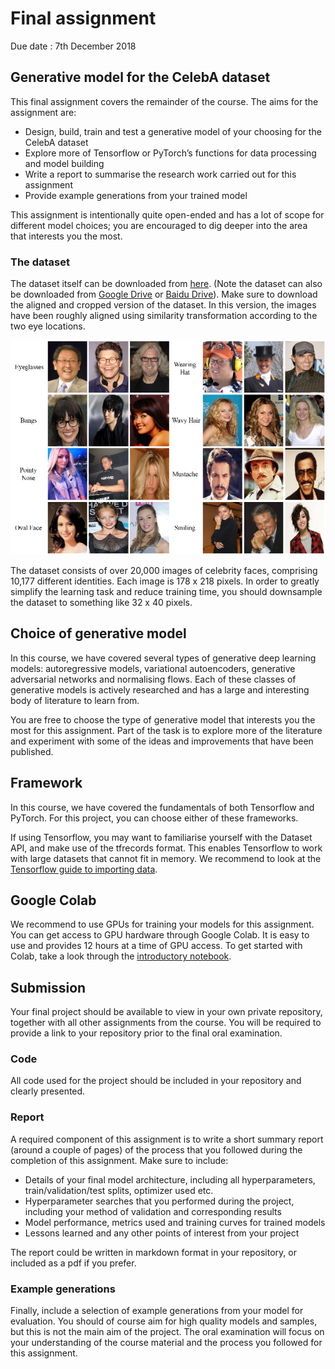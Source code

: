 # Final assignment

Due date : 7th December 2018

## Generative model for the CelebA dataset

This final assignment covers the remainder of the course. The aims for the assignment are:
* Design, build, train and test a generative model of your choosing for the CelebA dataset
* Explore more of Tensorflow or PyTorch’s functions for data processing and model building
* Write a report to summarise the research work carried out for this assignment
* Provide example generations from your trained model

This assignment is intentionally quite open-ended and has a lot of scope for different model choices; you are encouraged to dig deeper into the area that interests you the most.

### The dataset

The dataset itself can be downloaded from [here](http://mmlab.ie.cuhk.edu.hk/projects/ "CelebA dataset"). (Note the dataset can also be downloaded from [Google Drive](https://drive.google.com/drive/folders/0B7EVK8r0v71pWEZsZE9oNnFzTm8 "CelebA dataset") or [Baidu Drive](https://pan.baidu.com/s/1eSNpdRG#list/path=%2FCelebA "CelebA dataset")). Make sure to download the aligned and cropped version of the dataset. In this version, the images have been roughly aligned using similarity transformation according to the two eye locations.

<p align="center">
  <img width=“588” height=“400” src=celebA.png>
</p>

The dataset consists of over 20,000 images of celebrity faces, comprising 10,177 different identities. Each image is 178 x 218 pixels. In order to greatly simplify the learning task and reduce training time, you should downsample the dataset to something like 32 x 40 pixels. 

## Choice of generative model

In this course, we have covered several types of generative deep learning models: autoregressive models, variational autoencoders, generative adversarial networks and normalising flows. Each of these classes of generative models is actively researched and has a large and interesting body of literature to learn from. 

You are free to choose the type of generative model that interests you the most for this assignment. Part of the task is to explore more of the literature and experiment with some of the ideas and improvements that have been published. 

## Framework

In this course, we have covered the fundamentals of both Tensorflow and PyTorch. For this project, you can choose either of these frameworks.

If using Tensorflow, you may want to familiarise yourself with the Dataset API, and make use of the tfrecords format. This enables Tensorflow to work with large datasets that cannot fit in memory. We recommend to look at the [Tensorflow guide to importing data](https://www.tensorflow.org/guide/datasets).

## Google Colab

We recommend to use GPUs for training your models for this assignment. You can get access to GPU hardware through Google Colab. It is easy to use and provides 12 hours at a time of GPU access. To get started with Colab, take a look through the [introductory notebook](https://colab.research.google.com/notebooks/welcome.ipynb).

## Submission

Your final project should be available to view in your own private repository, together with all other assignments from the course. You will be required to provide a link to your repository prior to the final oral examination.

### Code

All code used for the project should be included in your repository and clearly presented.

### Report

A required component of this assignment is to write a short summary report (around a couple of pages) of the process that you followed during the completion of this assignment. Make sure to include:

* Details of your final model architecture, including all hyperparameters, train/validation/test splits, optimizer used etc.
* Hyperparameter searches that you performed during the project, including your method of validation and corresponding results
* Model performance, metrics used and training curves for trained models
* Lessons learned and any other points of interest from your project

The report could be written in markdown format in your repository, or included as a pdf if you prefer.

### Example generations

Finally, include a selection of example generations from your model for evaluation. You should of course aim for high quality models and samples, but this is not the main aim of the project. The oral examination will focus on your understanding of the course material and the process you followed for this assignment.
